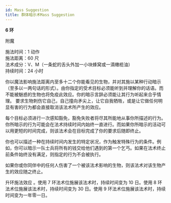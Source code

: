 ```yaml
---
id: Mass Suggestion
title: 群体暗示术Mass Suggestion
---
```


**6 环**

附魔

施法时间：1 动作  
施法距离：60 尺  
法术成分：V、M（一条蛇的舌头外加一小块蜂窝或一滴橄榄油）  
持续时间：24 小时

你以魔法影响施法距离内至多十二个你能看见的生物，并对其施以某种行动暗示（至多以一两句话的形式）。由你指定的受术目标必须能听到并理解你的话语。而不能被魅惑的生物也将免疫此效应。你的暗示言辞必须能让其行为听起来合乎情理。
要求生物刺伤它自己，自己撞向矛尖上，让它自我牺牲，或是让它做任何明显有害的行为都会直接取消该法术所产生的效应。

每个目标必须进行一次感知豁免，豁免失败者将尽其所能地从事你所描述的行为。你所暗示的行为可能会在法术持续时间内始终一直进行。而如果你所暗示的活动可以用更短的时间完成，则该法术会在目标完成了你的要求后随即终止。

你也可以描述一种在持续时间内发生的特定状况，作为触发特殊行为的条件。例如，你可以暗示一队士兵将所有的钱交给他们遇到的第一个乞丐。如果在法术终止前条件始终没有满足，则指定的行为不会被执行。

如果你或你同伴中的任何人伤害了一个被该法术影响的生物，则该法术对该生物产生的效应随之终止。

升环施法效应
。使用 7 环法术位施展该法术时，持续时间变为 10 日。使用 8 环法术位施展该法术时，持续时间变为 30
日。使用 9 环法术位施展该法术时，持续时间变为一年零一日。
